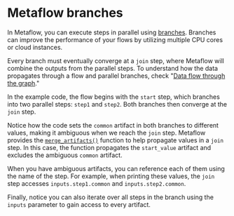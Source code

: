 # Metaflow branches

In Metaflow, you can execute steps in parallel using [branches](https://docs.metaflow.org/metaflow/basics#branch). Branches can improve the performance of your flows by utilizing multiple CPU cores or cloud instances.

Every branch must eventually converge at a `join` step, where Metaflow will combine the outputs from the parallel steps. To understand how the data propagates through a flow and parallel branches, check "[Data flow through the graph](https://docs.metaflow.org/metaflow/basics#data-flow-through-the-graph)."

In the example code, the flow begins with the `start` step, which branches into two parallel steps: `step1` and `step2`. Both branches then converge at the `join` step.

Notice how the code sets the `common` artifact in both branches to different values, making it ambiguous when we reach the `join` step. Metaflow provides the [`merge_artifacts()`](https://docs.metaflow.org/api/flowspec#FlowSpec.merge_artifacts) function to help propagate values in a `join` step. In this case, the function propagates the `start_value` artifact and excludes the ambiguous `common` artifact.

When you have ambiguous artifacts, you can reference each of them using the name of the step. For example, when printing these values, the `join` step accesses `inputs.step1.common` and `inputs.step2.common`.

Finally, notice you can also iterate over all steps in the branch using the `inputs` parameter to gain access to every artifact.




